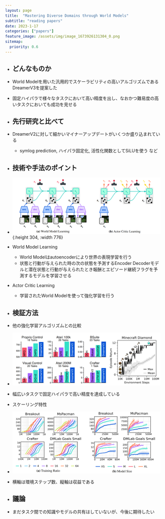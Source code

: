 ```yaml
---
layout: page
title:  "Mastering Diverse Domains through World Models"
subtitle: "reading papers"
date: 2023-1-17
categories: ["papers"]
feature_image: /assets/img/image_1673926131304_0.png
sitemap:
  priority: 0.6
---
```

    
- ## どんなものか  
- World Modelを用いた汎用的でスケーラビリティの高いアルゴリズムであるDreamerV3を提案した  
- 固定ハイパラで様々なタスクにおいて高い精度を出し、なおかつ難易度の高いタスクにおいても成功を見せる  
- ## 先行研究と比べて  
- DreamerV2に対して細かいマイナーアップデートがいくつか盛り込まれている  
	- symlog prediction, ハイパラ固定化, 活性化関数としてSiLUを使う など  
- ## 技術や手法のポイント  
- ![image.png](/assets/img/image_1673926131304_0.png){:height 304, :width 776}  
- World Model Learning  
	- World Modelはautoencoderにより世界の表現学習を行う  
	- 状態と行動が与えられた時の次の状態を予測するEncoder Decoderモデルと潜在状態と行動が与えられたとき報酬とエピソード継続フラグを予測するモデルを学習させる  
- Actor Critic Learning  
	- 学習されたWorld Modelを使って強化学習を行う  
- ## 検証方法  
- 他の強化学習アルゴリズムとの比較  
- ![image.png](/assets/img/image_1673927996346_0.png)  
- 幅広いタスクで固定ハイパラで高い精度を達成している  

- スケーリング特性  
- ![image.png](/assets/img/image_1673927774181_0.png)  
- 横軸は環境ステップ数、縦軸は収益である  
- ## 議論  
- まだタスク間での知識やモデルの共有はしていないが、今後に期待したい  